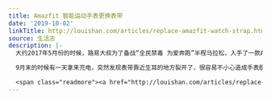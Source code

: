 ```yaml
---
title: Amazfit 智能运动手表更换表带
date: '2019-10-02'
linkTitle: http://louishan.com/articles/replace-amazfit-watch-strap.html
source: 生活志
description: |-
  大约2017年5月份的时候，路易大叔为了备战“全民禁毒 为爱奔跑”半程马拉松，入手了一款Amazfit 智能运动手表，如今用了近两年半的时间了，一直状态良好，陪伴大叔跑过了好几场的马拉松赛事，可以预测将来还会老当益壮、再立新功。

  9月末的时候有一天拿来充电，突然发现表带靠近生耳的地方裂开了，很容易不小心造成手表脱落，于是抓紧时间上网搜索替换表带。看了一下官方同款的硅胶表带要79元RMB，这个价格是新表的1/10了，有点不能接受。

  <span class="readmore"><a href="http://louishan.com/articles/replace-amazfit-watch-strap.html" title="Amazfit 智能运动手表更换表带">阅读全文——共437字</a></span>
---
```

